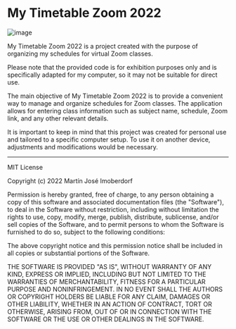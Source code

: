 # My Timetable Zoom 2022

![image](https://github.com/MartinImoberdorf/MyTimetableZoom2022/assets/93394695/e56cd1e9-e0f8-4670-aea7-6f436d23c2cd)

My Timetable Zoom 2022 is a project created with the purpose of organizing my schedules for virtual Zoom classes.

Please note that the provided code is for exhibition purposes only and is specifically adapted for my computer, so it may not be suitable for direct use.

The main objective of My Timetable Zoom 2022 is to provide a convenient way to manage and organize schedules for Zoom classes. The application allows for entering class information such as subject name, schedule, Zoom link, and any other relevant details.

It is important to keep in mind that this project was created for personal use and tailored to a specific computer setup. To use it on another device, adjustments and modifications would be necessary.

------------------------------------------------------------------------------------------------------------------------------------------------------------------------------------------------------------------------------


MIT License

Copyright (c) 2022 Martín José Imoberdorf

Permission is hereby granted, free of charge, to any person obtaining a copy of this software and associated documentation files (the "Software"), to deal in the Software without restriction, including without limitation the rights to use, copy, modify, merge, publish, distribute, sublicense, and/or sell copies of the Software, and to permit persons to whom the Software is furnished to do so, subject to the following conditions:

The above copyright notice and this permission notice shall be included in all copies or substantial portions of the Software.

THE SOFTWARE IS PROVIDED "AS IS", WITHOUT WARRANTY OF ANY KIND, EXPRESS OR IMPLIED, INCLUDING BUT NOT LIMITED TO THE WARRANTIES OF MERCHANTABILITY, FITNESS FOR A PARTICULAR PURPOSE AND NONINFRINGEMENT. IN NO EVENT SHALL THE AUTHORS OR COPYRIGHT HOLDERS BE LIABLE FOR ANY CLAIM, DAMAGES OR OTHER LIABILITY, WHETHER IN AN ACTION OF CONTRACT, TORT OR OTHERWISE, ARISING FROM, OUT OF OR IN CONNECTION WITH THE SOFTWARE OR THE USE OR OTHER DEALINGS IN THE SOFTWARE.
